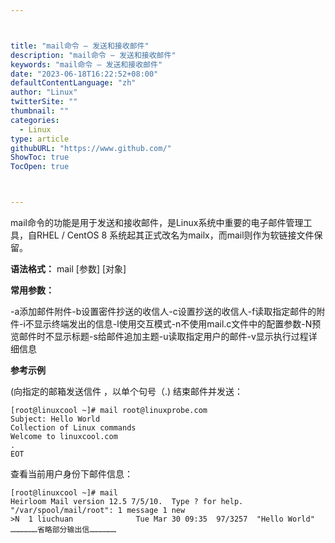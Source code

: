 ```yaml
---



title: "mail命令 – 发送和接收邮件"
description: "mail命令 – 发送和接收邮件"
keywords: "mail命令 – 发送和接收邮件"
date: "2023-06-18T16:22:52+08:00"
defaultContentLanguage: "zh"
author: "Linux"
twitterSite: ""
thumbnail: ""
categories:
  - Linux
type: article
githubURL: "https://www.github.com/"
ShowToc: true
TocOpen: true



---
```


mail命令的功能是用于发送和接收邮件，是Linux系统中重要的电子邮件管理工具，自RHEL / CentOS 8 系统起其正式改名为mailx，而mail则作为软链接文件保留。

**语法格式：** mail [参数] [对象]

**常用参数：**

-a添加邮件附件-b设置密件抄送的收信人-c设置抄送的收信人-f读取指定邮件的附件-i不显示终端发出的信息-l使用交互模式-n不使用mail.c文件中的配置参数-N预览邮件时不显示标题-s给邮件追加主题-u读取指定用户的邮件-v显示执行过程详细信息

**参考示例**

(向指定的邮箱发送信件 ，以单个句号（.) 结束邮件并发送：

```
[root@linuxcool ~]# mail root@linuxprobe.com
Subject: Hello World
Collection of Linux commands
Welcome to linuxcool.com
.
EOT
```

查看当前用户身份下邮件信息：

```
[root@linuxcool ~]# mail
Heirloom Mail version 12.5 7/5/10.  Type ? for help.
"/var/spool/mail/root": 1 message 1 new
>N  1 liuchuan              Tue Mar 30 09:35  97/3257  "Hello World"
………………省略部分输出信………………
```